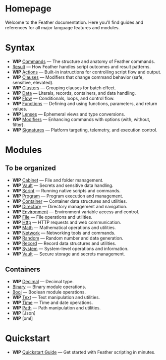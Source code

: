 # Homepage

Welcome to the Feather documentation. Here you'll find guides and references for all major language features and modules.

# Syntax

- **WIP** [Commands](./syntax/commands.md) — The structure and anatomy of Feather commands.
- [Result](./syntax/result.md) — How Feather handles script outcomes and result patterns.
- **WIP** [Actions](./syntax/actions.md) — Built-in instructions for controlling script flow and output.
- **WIP** [Clauses](./syntax/clauses.md) — Modifiers that change command behavior (safe, sensitive, elevated).
- **WIP** [Clusters](./syntax/clusters.md) — Grouping clauses for batch effect.
- **WIP** [Data](./syntax/data.md) — Literals, records, containers, and data handling.
- **WIP** [Flow](./syntax/flow.md) — Conditionals, loops, and control flow.
- **WIP** [Functions](./syntax/functions.md) — Defining and using functions, parameters, and return values.
- **WIP** [Lenses](./syntax/lenses.md) — Ephemeral views and type conversions.
- **WIP** [Modifiers](./syntax/modifiers.md) — Enhancing commands with options (with, without, filter).
- **WIP** [Signatures](./syntax/signatures.md) — Platform targeting, telemetry, and execution control.

# Modules

## To be organized

- **WIP** [Cabinet](./modules/cabinet.md) — File and folder management.
- **WIP** [Vault](./modules/vault.md) — Secrets and sensitive data handling.
- **WIP** [Script](./modules/script.md) — Running native scripts and commands.
- **WIP** [Program](./modules/program.md) — Program execution and management.
- **WIP** [Container](./modules/container.md) — Container data structures and utilities.
- **WIP** [Directory](./modules/directory.md) — Directory management and navigation.
- **WIP** [Environment](./modules/environment.md) — Environment variable access and control.
- **WIP** [File](./modules/file.md) — File operations and utilities.
- **WIP** [Http](./modules/http.md) — HTTP requests and web communication.
- **WIP** [Math](./modules/math.md) — Mathematical operations and utilities.
- **WIP** [Network](./modules/network.md) — Networking tools and commands.
- **WIP** [Random](./modules/random.md) — Random number and data generation.
- **WIP** [Record](./modules/record.md) — Record data structures and utilities.
- **WIP** [System](./modules/system.md) — System-level operations and information.
- **WIP** [Vault](./modules/vault.md) — Secure storage and secrets management.

## Containers

- **WIP** [Decimal](./modules/decimal.md) — Decimal type.
- [Binary](./modules/binary.md) — Binary module operations.
- [Bool](./modules/bool.md) — Boolean module operations.
- **WIP** [Text](./modules/text.md) — Text manipulation and utilities.
- **WIP** [Time](./modules/time.md) — Time and date operations.
- **WIP** [Path](./modules/path.md) — Path manipulation and utilities.
- **WIP** [Json]
- **WIP** [xml]

# Quickstart

- **WIP** [Quickstart Guide](./quickstart.md) — Get started with Feather scripting in minutes.
